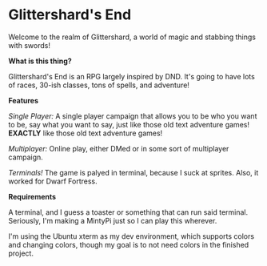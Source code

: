 # Glittershard's End

Welcome to the realm of Glittershard, a world of magic and stabbing things with swords!

**What is this thing?**

Glittershard's End is an RPG largely inspired by DND. It's going to have lots of races, 30-ish classes, tons of spells, and adventure!

**Features**

*Single Player:* A single player campaign that allows you to be who you want to be, say what you want to say, just like those old text adventure games! **EXACTLY** like those old text adventure games!

*Multiplayer:* Online play, either DMed or in some sort of multiplayer campaign.

*Terminals!* The game is palyed in terminal, because I suck at sprites. Also, it worked for Dwarf Fortress.

**Requirements**

A terminal, and I guess a toaster or something that can run said terminal. Seriously, I'm making a MintyPi just so I can play this wherever.

I'm using the Ubuntu xterm as my dev environment, which supports colors and changing colors, though my goal is to not need colors in the finished project.
